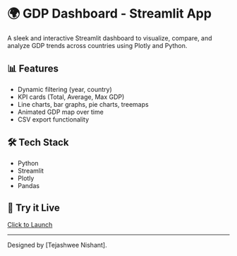 # 🌍 GDP Dashboard - Streamlit App

A sleek and interactive Streamlit dashboard to visualize, compare, and analyze GDP trends across countries using Plotly and Python.

## 📊 Features
- Dynamic filtering (year, country)
- KPI cards (Total, Average, Max GDP)
- Line charts, bar graphs, pie charts, treemaps
- Animated GDP map over time
- CSV export functionality

## 🛠 Tech Stack
- Python
- Streamlit
- Plotly
- Pandas

## 🚀 Try it Live
[Click to Launch](https://gdp-dashboard-zesnh6kzrn6apkmxedw8gc.streamlit.app/)

---

Designed by [Tejashwee Nishant].

